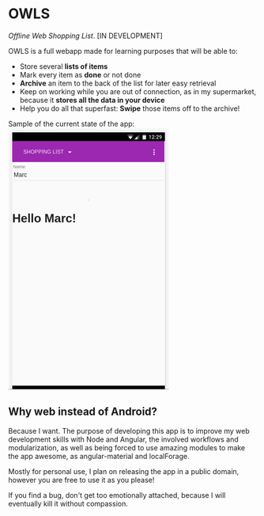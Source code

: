 # OWLS
*Offline Web Shopping List*. [IN DEVELOPMENT]

OWLS is a full webapp made for learning purposes that will be able to:
- Store several **lists of items**
- Mark every item as **done** or not done
- **Archive** an item to the back of the list for later easy retrieval
- Keep on working while you are out of connection, as in my supermarket, because it **stores all the data in your device**
- Help you do all that superfast: **Swipe** those items off to the archive!

Sample of the current state of the app:
![Screenshot one](./Screenshot.png "Current state")

## Why web instead of Android?

Because I want. The purpose of developing this app is to improve my web development skills with Node and Angular, the involved workflows and modularization, as well as being forced to use amazing modules to make the app awesome, as angular-material and localForage.

Mostly for personal use, I plan on releasing the app in a public domain, however you are free to use it as you please!

If you find a bug, don't get too emotionally attached, because I will eventually kill it without compassion.
